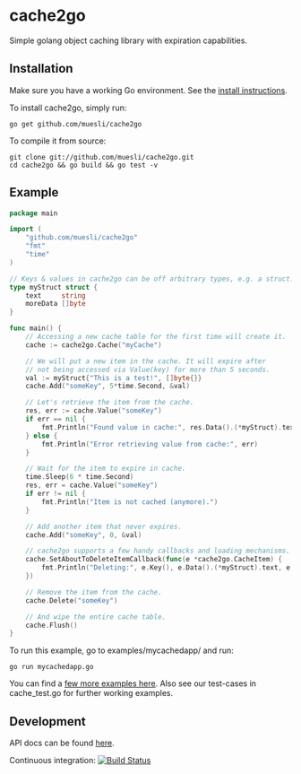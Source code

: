 cache2go
========

Simple golang object caching library with expiration capabilities.

## Installation

Make sure you have a working Go environment. See the [install instructions](http://golang.org/doc/install.html).

To install cache2go, simply run:

    go get github.com/muesli/cache2go

To compile it from source:

    git clone git://github.com/muesli/cache2go.git
    cd cache2go && go build && go test -v

## Example
```go
package main

import (
	"github.com/muesli/cache2go"
	"fmt"
	"time"
)

// Keys & values in cache2go can be off arbitrary types, e.g. a struct.
type myStruct struct {
	text     string
	moreData []byte
}

func main() {
	// Accessing a new cache table for the first time will create it.
	cache := cache2go.Cache("myCache")

	// We will put a new item in the cache. It will expire after
	// not being accessed via Value(key) for more than 5 seconds.
	val := myStruct{"This is a test!", []byte{}}
	cache.Add("someKey", 5*time.Second, &val)

	// Let's retrieve the item from the cache.
	res, err := cache.Value("someKey")
	if err == nil {
		fmt.Println("Found value in cache:", res.Data().(*myStruct).text)
	} else {
		fmt.Println("Error retrieving value from cache:", err)
	}

	// Wait for the item to expire in cache.
	time.Sleep(6 * time.Second)
	res, err = cache.Value("someKey")
	if err != nil {
		fmt.Println("Item is not cached (anymore).")
	}

	// Add another item that never expires.
	cache.Add("someKey", 0, &val)

	// cache2go supports a few handy callbacks and loading mechanisms.
	cache.SetAboutToDeleteItemCallback(func(e *cache2go.CacheItem) {
		fmt.Println("Deleting:", e.Key(), e.Data().(*myStruct).text, e.CreatedOn())
	})

	// Remove the item from the cache.
	cache.Delete("someKey")

	// And wipe the entire cache table.
	cache.Flush()
}
```

To run this example, go to examples/mycachedapp/ and run:

    go run mycachedapp.go

You can find a [few more examples here](https://github.com/muesli/cache2go/tree/master/examples).
Also see our test-cases in cache_test.go for further working examples.

## Development
API docs can be found [here](http://godoc.org/github.com/muesli/cache2go).

Continuous integration: [![Build Status](https://secure.travis-ci.org/muesli/cache2go.png)](http://travis-ci.org/muesli/cache2go)
